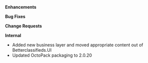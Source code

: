 **Enhancements**

**Bug Fixes**

**Change Requests**

**Internal**

- Added new business layer and moved appropriate content out of Betterclassifieds.UI
- Updated OctoPack packaging to 2.0.20